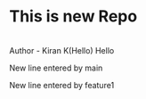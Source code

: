 # This is new Repo 
<br> 
Author - Kiran K(Hello)
Hello
<p>New line entered by main<p>
<p>New line entered by feature1<p>